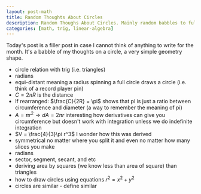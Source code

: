 ```yaml
---
layout: post-math                                                                   
title: Random Thoughts About Circles
description: Random Thoughs About Circles. Mainly random babbles to fullfill a blogging quota if I cannot come with something.
categories: [math, trig, linear-algebra]
---
```


Today's post is a filler post in case I cannot think of anything to write for the month. It's a babble of my thoughts on a circle, a very simple 
geometry shape.

* circle relation with trig (i.e. triangles)
* radians
* equi-distant meaning a radius spinning a full circle draws a circle (i.e. think of a record player pin)
* $C = 2\pi R$ is the distance
* If rearranged: $\frac{C}{2R} = \pi$ shows that pi is just a ratio between circumference and diameter (a way to remember the meaning of pi)
* $A = \pi r^2 \rightarrow dA = 2\pi r$ interesting how derivatives can give you circumference but doesn't work with integration unless we do indefinite integration
* $V = \frac{4}{3}\pi r^3$ I wonder how this was derived
* symmetrical no matter where you split it and even no matter how many slices you make
* radians
* sector, segment, secant, and etc
* deriving area by squares (we know less than area of square) than triangles
* how to draw circles using equations $r^2 = x^2 + y^2$
* circles are similar - define similar


